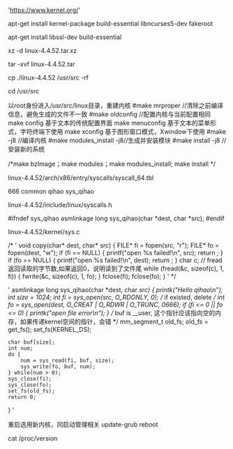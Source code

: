 'https://www.kernel.org/'

apt-get install kernel-package build-essential libncurses5-dev fakeroot

apt-get install libssl-dev build-essential

xz -d linux-4.4.52.tar.xz

tar -xvf linux-4.4.52.tar

cp ./linux-4.4.52 /usr/src -rf

cd /usr/src




以root身份进入/usr/src/linux目录，重建内核
#make mrproper //清除之前编译信息，避免生成的文件不一致
#make oldconfig //配置内核与当前配置相同
	make config              基于文本的传统配置界面
	make menuconfig    基于文本的菜单形式，字符终端下使用
	make xconfig     基于图形窗口模式，Xwindow下使用
#make -j8         //编译内核
#make modules_install -j8//生成并安装模块
#make install -j8   //安装新的系统


/*make bzImage；make modules；make modules_install; make install  */


	 
	 
linux-4.4.52/arch/x86/entry/syscalls/syscall_64.tbl

666 common	qihao			sys_qihao

linux-4.4.52/include/linux/syscalls.h

#ifndef sys_qihao
asmlinkage long sys_qihao(char *dest, char *src);
#endif

linux-4.4.52/kernel/sys.c

/*
'
void copy(char* dest, char* src) {
    FILE* fi = fopen(src, "r");
    FILE* fo = fopen(dest, "w");
    if (fi == NULL) {
        printf("open %s failed!\n", src);
        return ;
    }
    if (fo == NULL) {
        printf("open %s failed!\n", dest);
        return ;
    }
    char c;
    // fread返回读取的字节数,如果返回0，说明读到了文件尾
    while (fread(&c, sizeof(c), 1, fi)) {
        fwrite(&c, sizeof(c), 1, fo);
    }
    fclose(fi);
    fclose(fo);
}
'
*/

'
asmlinkage long sys_qihao(char *dest, char *src)
{
	printk("Hello qihao\n");
	int size = 1024;
	int fi = sys_open(src, O_RDONLY, 0);
	/* if existed, delete */
	int fo = sys_open(dest, O_CREAT | O_RDWR | O_TRUNC, 0666);
	if (fi <= 0 || fo <= 0) {
		printk("open file error\n");
	}
	/* buf is __user, 这个指针应该指向空的内存，如果传递kernel空间的指针，会错 */
	mm_segment_t old_fs;
	old_fs = get_fs();
	set_fs(KERNEL_DS);

	char buf[size];
	int num;
	do {
		num = sys_read(fi, buf, size);
		sys_write(fo, buf, num);
	} while(num > 0);
	sys_close(fi);
	sys_close(fo);
	set_fs(old_fs);
	return 0;
}
'

重启选用新内核，同启动管理相关
update-grub
reboot

cat /proc/version



